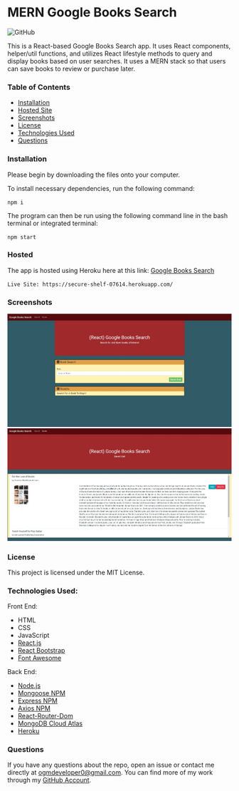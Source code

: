 # MERN Google Books Search
![GitHub](https://img.shields.io/github/license/ogmedina/google-books-search)

This is a React-based Google Books Search app. It uses React components, helper/util functions, and utilizes React lifestyle methods to query and display books based on user searches. It uses a MERN stack so that users can save books to review or purchase later.

### Table of Contents

* [Installation](#installation)
* [Hosted Site](#hosted)
* [Screenshots](#screenshots)
* [License](#license)
* [Technologies Used](#technologies%20used)
* [Questions](#questions)

### Installation
Please begin by downloading the files onto your computer.

To install necessary dependencies, run the following command:
```
npm i
```
The program can then be run using the following command line in the bash terminal or integrated terminal:
```
npm start
```
### Hosted
The app is hosted using Heroku here at this link: [Google Books Search](https://secure-shelf-07614.herokuapp.com/)
```
Live Site: https://secure-shelf-07614.herokuapp.com/
```

### Screenshots 
![googlebooksearch1](https://github.com/ogmedina/Google-Books-Search/blob/main/Assets/Images/googlebooksearch1.jpg)
![googlebooksearch2](https://github.com/ogmedina/Google-Books-Search/blob/main/Assets/Images/googlebooksearch2.jpg)

### License
This project is licensed under the MIT License. 

### Technologies Used:
Front End:
* HTML
* CSS
* JavaScript
* [React.js](https://reactjs.org/)
* [React Bootstrap](https://react-bootstrap.github.io/)
* [Font Awesome](https://fontawesome.com/)

Back End:
* [Node.js](https://nodejs.org/en/)
* [Mongoose NPM](https://www.npmjs.com/package/mongoo)
* [Express NPM](https://www.npmjs.com/package/express)
* [Axios NPM](https://www.npmjs.com/package/axios)
* [React-Router-Dom](https://www.npmjs.com/package/react-router-dom)
* [MongoDB Cloud Atlas](https://www.mongodb.com/cloud/atlas)
* [Heroku](https://www.heroku.com)

### Questions
If you have any questions about the repo, open an issue or contact me directly at ogmdeveloper0@gmail.com. You can find more of my work through my [GitHub Account](https://github.com/ogmedina/).